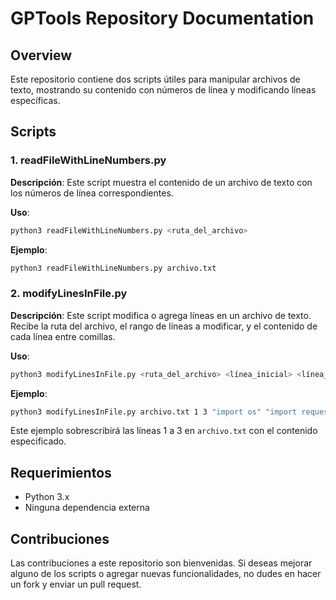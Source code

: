 # GPTools Repository Documentation

## Overview
Este repositorio contiene dos scripts útiles para manipular archivos de texto, mostrando su contenido con números de línea y modificando líneas específicas.

## Scripts

### 1. readFileWithLineNumbers.py
**Descripción**: Este script muestra el contenido de un archivo de texto con los números de línea correspondientes.

**Uso**:
```bash
python3 readFileWithLineNumbers.py <ruta_del_archivo>
```

**Ejemplo**:
```bash
python3 readFileWithLineNumbers.py archivo.txt
```

### 2. modifyLinesInFile.py
**Descripción**: Este script modifica o agrega líneas en un archivo de texto. Recibe la ruta del archivo, el rango de líneas a modificar, y el contenido de cada línea entre comillas.

**Uso**:
```bash
python3 modifyLinesInFile.py <ruta_del_archivo> <línea_inicial> <línea_final> "<contenido_de_línea_1>" "<contenido_de_línea_2>"
```

**Ejemplo**:
```bash
python3 modifyLinesInFile.py archivo.txt 1 3 "import os" "import requests" "api_key = os.getenv(OPENAI_API_KEY)"
```

Este ejemplo sobrescribirá las líneas 1 a 3 en `archivo.txt` con el contenido especificado.

## Requerimientos
- Python 3.x
- Ninguna dependencia externa

## Contribuciones
Las contribuciones a este repositorio son bienvenidas. Si deseas mejorar alguno de los scripts o agregar nuevas funcionalidades, no dudes en hacer un fork y enviar un pull request.

